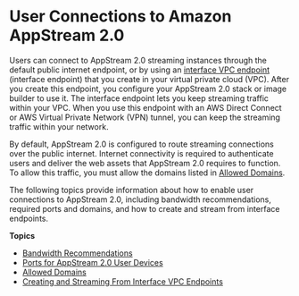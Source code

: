 # User Connections to Amazon AppStream 2\.0<a name="user-connections-to-appstream2"></a>

Users can connect to AppStream 2\.0 streaming instances through the default public internet endpoint, or by using an [interface VPC endpoint](https://docs.aws.amazon.com/vpc/latest/userguide/vpce-interface.html) \(interface endpoint\) that you create in your virtual private cloud \(VPC\)\. After you create this endpoint, you configure your AppStream 2\.0 stack or image builder to use it\. The interface endpoint lets you keep streaming traffic within your VPC\. When you use this endpoint with an AWS Direct Connect or AWS Virtual Private Network \(VPN\) tunnel, you can keep the streaming traffic within your network\.

By default, AppStream 2\.0 is configured to route streaming connections over the public internet\. Internet connectivity is required to authenticate users and deliver the web assets that AppStream 2\.0 requires to function\. To allow this traffic, you must allow the domains listed in [Allowed Domains](allowed-domains.md)\.

The following topics provide information about how to enable user connections to AppStream 2\.0, including bandwidth recommendations, required ports and domains, and how to create and stream from interface endpoints\.

**Topics**
+ [Bandwidth Recommendations](bandwidth-recommendations-user-connections.md)
+ [Ports for AppStream 2\.0 User Devices](client-application-ports.md)
+ [Allowed Domains](allowed-domains.md)
+ [Creating and Streaming From Interface VPC Endpoints](creating-streaming-from-interface-vpc-endpoints.md)